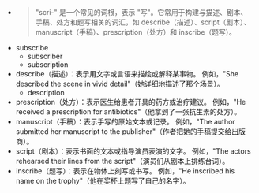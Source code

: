 - >"scri-" 是一个常见的词根，表示 "写"。它常用于构建与描述、剧本、手稿、处方和题写相关的词汇，如 describe（描述）、script（剧本）、manuscript（手稿）、prescription（处方）和 inscribe（题写）。
- subscribe
	- subscriber
	- subscription
- describe（描述）：表示用文字或言语来描绘或解释某事物。
  例如，"She described the scene in vivid detail"（她详细地描述了那个场景）。
	- description
- prescription（处方）：表示医生给患者开具的药方或治疗建议。
  例如，"He received a prescription for antibiotics"（他拿到了一张抗生素的处方）。
- manuscript（手稿）：表示手写的原始文本或记录。
  例如，"The author submitted her manuscript to the publisher"（作者把她的手稿提交给出版商）。
- script（剧本）：表示书面的文本或指导演员表演的文字。
  例如，"The actors rehearsed their lines from the script"（演员们从剧本上排练台词）。
- inscribe（题写）：表示在物体上刻写或书写。
  例如，"He inscribed his name on the trophy"（他在奖杯上题写了自己的名字）。